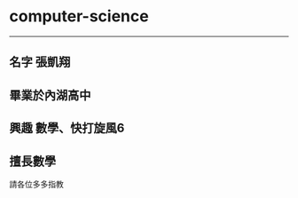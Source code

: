 # computer-science
---------------------------------
名字
張凱翔
----------------------------------
畢業於內湖高中
----------------------------------
興趣
數學、快打旋風6
----------------------------------
擅長數學
----------------------------------
請各位多多指教
